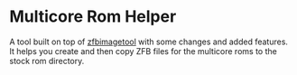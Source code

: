 # Multicore Rom Helper
A tool built on top of  <a href="https://github.com/SpardaHunter/ZFBimagesToolSparda/releases/tag/ZFBimagesToolSparda">zfbimagetool</a> with some changes and added features. It helps you create and then copy ZFB files for the multicore roms to the stock rom directory.
